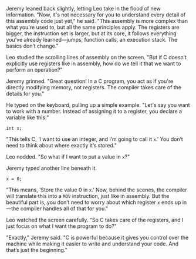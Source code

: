 Jeremy leaned back slightly, letting Leo take in the flood of new information. "Now, it's not necessary for you to understand every detail of this assembly code just yet," he said. "This assembly is more complex than what you're used to, but all the same principles apply. The registers are bigger, the instruction set is larger, but at its core, it follows everything you’ve already learned—jumps, function calls, an execution stack. The basics don’t change."

Leo studied the scrolling lines of assembly on the screen. "But if C doesn’t explicitly use registers like in assembly, how do we tell it that we want to perform an operation?"

Jeremy grinned. "Great question! In a C program, you act as if you're directly modifying memory, not registers. The compiler takes care of the details for you."

He typed on the keyboard, pulling up a simple example. "Let's say you want to work with a number. Instead of assigning it to a register, you declare a variable like this:"

```
int x;
```

"This tells C, ‘I want to use an integer, and I’m going to call it `x`.’ You don’t need to think about where exactly it’s stored."

Leo nodded. "So what if I want to put a value in `x`?"

Jeremy typed another line beneath it.

```
x = 0;
```

"This means, ‘Store the value 0 in `x`.’ Now, behind the scenes, the compiler will translate this into a `MOV` instruction, just like in assembly. But the beautiful part is, you don’t need to worry about which register `x` ends up in—the compiler handles all of that for you."

Leo watched the screen carefully. "So C takes care of the registers, and I just focus on what I want the program to do?"

"Exactly," Jeremy said. "C is powerful because it gives you control over the machine while making it easier to write and understand your code. And that’s just the beginning."
